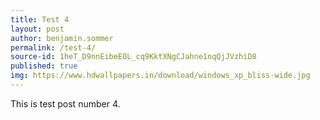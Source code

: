 ```yaml
---
title: Test 4
layout: post
author: benjamin.sommer
permalink: /test-4/
source-id: 1heT_D9nnEibeEOL_cq9KktXNgCJahne1nqQjJVzhiD8
published: true
img: https://www.hdwallpapers.in/download/windows_xp_bliss-wide.jpg
---
```

This is test post number 4.

